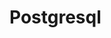 <!-- generated by markdown-notes-tree -->

# Postgresql

<!-- optional markdown-notes-tree directory description starts here -->

<!-- optional markdown-notes-tree directory description ends here -->


